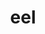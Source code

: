 ---
category: 3-letters
denotation: null
name: eel
reference_link: https://www.etymonline.com/word/eel
root_language: null
root_name: null
title: eel
type: free
word_sums:
- respelling: eel
  sum: 'Eel + '
---